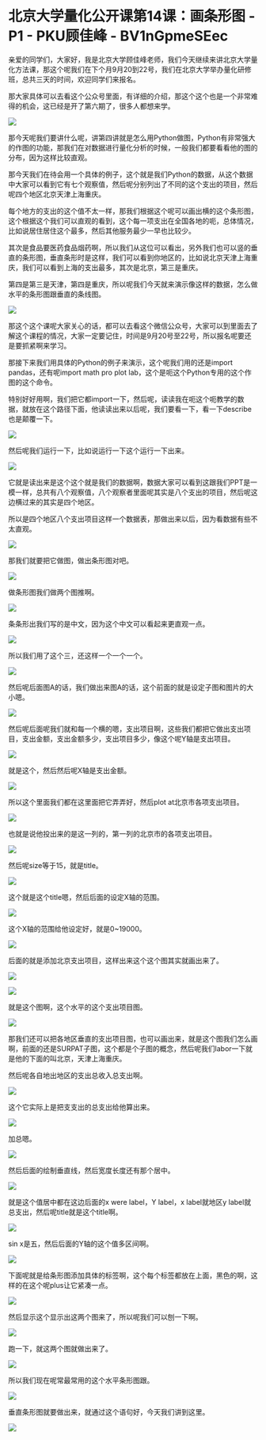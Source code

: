 # 北京大学量化公开课第14课：画条形图 - P1 - PKU顾佳峰 - BV1nGpmeSEec

亲爱的同学们，大家好，我是北京大学顾佳峰老师，我们今天继续来讲北京大学量化方法课，那这个呢我们在下个月9月20到22号，我们在北京大学举办量化研修班，总共三天的时间，欢迎同学们来报名。

那大家具体可以去看这个公众号里面，有详细的介绍，那这个这个也是一个非常难得的机会，这已经是开了第六期了，很多人都想来学。



![](img/048a9604a527ce139c5c99f5472f52ba_1.png)

那今天呢我们要讲什么呢，讲第四讲就是怎么用Python做图，Python有非常强大的作图的功能，那我们在对数据进行量化分析的时候，一般我们都要看看他的图的分布，因为这样比较直观。

那今天我们在待会用一个具体的例子，这个就是我们Python的数据，从这个数据中大家可以看到它有七个观察值，然后呢分别列出了不同的这个支出的项目，然后呢四个地区北京天津上海重庆。

每个地方的支出的这个值不太一样，那我们根据这个呢可以画出横的这个条形图，这个根据这个我们可以直观的看到，这个每一项支出在全国各地的呃，总体情况，比如说居住居住这个最多，然后其他服务最少一早也比较少。

其次是食品要医药食品烟药啊，所以我们从这位可以看出，另外我们也可以竖的垂直的条形图，垂直条形时是这样，我们可以看到你地区的，比如说北京天津上海重庆，我们可以看到上海的支出最多，其次是北京，第三是重庆。

第四是第三是天津，第四是重庆，所以呢我们今天就来演示像这样的数据，怎么做水平的条形图跟垂直的条线图。

![](img/048a9604a527ce139c5c99f5472f52ba_3.png)

那这个这个课呢大家关心的话，都可以去看这个微信公众号，大家可以到里面去了解这个课程的情况，大家一定要记住，时间是9月20号至22号，所以报名呢要还是要抓紧啊来学习。

那接下来我们用具体的Python的例子来演示，这个呢我们用的还是import pandas，还有呢import math pro plot lab，这个是呃这个Python专用的这个作图的这个命令。

特别好好用啊，我们把它都import一下，然后呢，读读我在呃这个呃教学的数据，就放在这个路径下面，他读读出来以后呢，我们要看一下，看一下describe也是颠覆一下。



![](img/048a9604a527ce139c5c99f5472f52ba_5.png)

然后呢我们运行一下，比如说运行一下这个运行一下出来。

![](img/048a9604a527ce139c5c99f5472f52ba_7.png)

它就是读出来是这个这个就是我们的数据啊，数据大家可以看到这跟我们PPT是一模一样，总共有八个观察值，八个观察者里面呢其实是八个支出的项目，然后呢这边横过来的其实是四个地区。

所以是四个地区八个支出项目这样一个数据表，那做出来以后，因为看数据有些不太直观。

![](img/048a9604a527ce139c5c99f5472f52ba_9.png)

那我们就要把它做图，做出条形图对吧。

![](img/048a9604a527ce139c5c99f5472f52ba_11.png)

做条形图我们做两个图推啊。

![](img/048a9604a527ce139c5c99f5472f52ba_13.png)

条条形出我们写的是中文，因为这个中文可以看起来更直观一点。

![](img/048a9604a527ce139c5c99f5472f52ba_15.png)

所以我们用了这个三，还这样一个一个一个。

![](img/048a9604a527ce139c5c99f5472f52ba_17.png)

然后呢后面图A的话，我们做出来图A的话，这个前面的就是设定子图和图片的大小嗯。

![](img/048a9604a527ce139c5c99f5472f52ba_19.png)

然后呢后面呢我们就和每一个横的嗯，支出项目啊，这些我们都把它做出支出项目，支出金额，支出金额多少，支出项目多少，像这个呢Y轴是支出项目。



![](img/048a9604a527ce139c5c99f5472f52ba_21.png)

就是这个，然后然后呢X轴是支出金额。

![](img/048a9604a527ce139c5c99f5472f52ba_23.png)

所以这个里面我们都在这里面把它弄弄好，然后plot at北京市各项支出项目。

![](img/048a9604a527ce139c5c99f5472f52ba_25.png)

也就是说他投出来的是这一列的，第一列的北京市的各项支出项目。

![](img/048a9604a527ce139c5c99f5472f52ba_27.png)

然后呢size等于15，就是title。

![](img/048a9604a527ce139c5c99f5472f52ba_29.png)

这个就是这个title嗯，然后后面的设定X轴的范围。

![](img/048a9604a527ce139c5c99f5472f52ba_31.png)

这个X轴的范围给他设定好，就是0~19000。

![](img/048a9604a527ce139c5c99f5472f52ba_33.png)

后面的就是添加北京支出项目，这样出来这个这个图其实就画出来了。

![](img/048a9604a527ce139c5c99f5472f52ba_35.png)

![](img/048a9604a527ce139c5c99f5472f52ba_36.png)

就是这个图啊，这个水平的这个支出项目图。

![](img/048a9604a527ce139c5c99f5472f52ba_38.png)

那我们还可以把各地区垂直的支出项目图，也可以画出来，就是这个图我们怎么画啊，前面的还是SURPAT子图，这个都是个子图的概念，然后呢我们labor一下就是他的下面的叫北京，天津上海重庆。

然后呢各自地出地区的支出总收入总支出啊。

![](img/048a9604a527ce139c5c99f5472f52ba_40.png)

这个它实际上是把支支出的总支出给他算出来。

![](img/048a9604a527ce139c5c99f5472f52ba_42.png)

加总嗯。

![](img/048a9604a527ce139c5c99f5472f52ba_44.png)

然后后面的绘制垂直线，然后宽度长度还有那个居中。

![](img/048a9604a527ce139c5c99f5472f52ba_46.png)

就是这个值居中都在这边后面的x were label，Y label，x label就地区y label就总支出，然后呢title就是这个title啊。



![](img/048a9604a527ce139c5c99f5472f52ba_48.png)

sin x是五，然后后面的Y轴的这个值多区间啊。

![](img/048a9604a527ce139c5c99f5472f52ba_50.png)

下面呢就是给条形图添加具体的标签啊，这个每个标签都放在上面，黑色的啊，这样的在这个呢plus让它紧凑一点。



![](img/048a9604a527ce139c5c99f5472f52ba_52.png)

然后显示这个显示出这两个图来了，所以呢我们可以刨一下啊。

![](img/048a9604a527ce139c5c99f5472f52ba_54.png)

跑一下，就这两个图就做出来了。

![](img/048a9604a527ce139c5c99f5472f52ba_56.png)

所以我们现在呢常最常用的这个水平条形图跟。

![](img/048a9604a527ce139c5c99f5472f52ba_58.png)

垂直条形图就要做出来，就通过这个语句好，今天我们讲到这里。

![](img/048a9604a527ce139c5c99f5472f52ba_60.png)